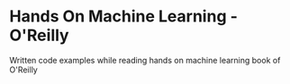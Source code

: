 # Hands On Machine Learning - O'Reilly
Written code examples while reading hands on machine learning book of O'Reilly
